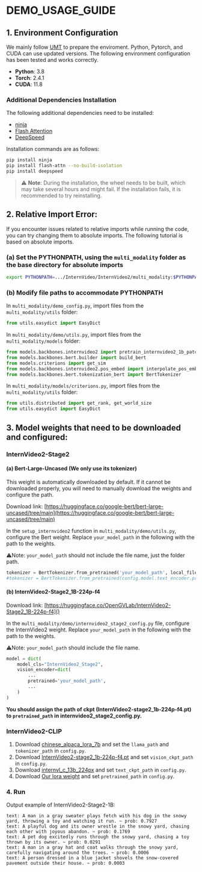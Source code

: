 # DEMO_USAGE_GUIDE

## 1. Environment Configuration

We mainly follow [UMT](https://github.com/OpenGVLab/Unmasked_Teacher) to prepare the enviroment. Python, Pytorch, and CUDA can use updated versions. The following environment configuration has been tested and works correctly.

- **Python**: 3.8
- **Torch**: 2.4.1
- **CUDA**: 11.8

### Additional Dependencies Installation

The following additional dependencies need to be installed:

- [ninja](https://github.com/ninja-build/ninja)
- [Flash Attention](https://github.com/Dao-AILab/flash-attention)
- [DeepSpeed](https://github.com/microsoft/DeepSpeed)

Installation commands are as follows:

```bash
pip install ninja
pip install flash-attn --no-build-isolation
pip install deepspeed
```

>⚠️ **Note**: During the installation, the wheel needs to be built, which may take several hours and might fail. If the installation fails, it is recommended to try reinstalling.

## 2. Relative Import Error:

If you encounter issues related to relative imports while running the code, you can try changing them to absolute imports. The following tutorial is based on absolute imports.


### (a) Set the PYTHONPATH, using the  `multi_modality` folder as the base directory for absolute imports

```bash
export PYTHONPATH=.../InternVideo/InternVideo2/multi_modality:$PYTHONPATH
```

### (b) Modify file paths to accommodate PYTHONPATH

In `multi_modality/demo_config.py`, import files from the `multi_modality/utils` folder:

```python
from utils.easydict import EasyDict
```

In `multi_modality/demo/utils.py`, import files from the `multi_modality/models` folder:

```python
from models.backbones.internvideo2 import pretrain_internvideo2_1b_patch14_224
from models.backbones.bert.builder import build_bert
from models.criterions import get_sim
from models.backbones.internvideo2.pos_embed import interpolate_pos_embed_internvideo2_new
from models.backbones.bert.tokenization_bert import BertTokenizer
```

In `multi_modality/models/criterions.py`, import files from the `multi_modality/utils` folder:

```python
from utils.distributed import get_rank, get_world_size
from utils.easydict import EasyDict
```

## 3. Model weights that need to be downloaded and configured:
### InternVideo2-Stage2
#### (a) Bert-Large-Uncased (We only use its tokenizer)

This weight is automatically downloaded by default. If it cannot be downloaded properly, you will need to manually download the weights and configure the path.

Download link: [https://huggingface.co/google-bert/bert-large-uncased/tree/main](https://huggingface.co/google-bert/bert-large-uncased/tree/main)

In the `setup_internvideo2` function in `multi_modality/demo/utils.py`, configure the Bert weight. Replace `your_model_path` in the following with the path to the weights.

⚠️Note: `your_model_path` should not include the file name, just the folder path.

```Python
tokenizer = BertTokenizer.from_pretrained('your_model_path', local_files_only=True)
#tokenizer = BertTokenizer.from_pretrained(config.model.text_encoder.pretrained, local_files_only=Tru
```

#### (b) InternVideo2-Stage2_1B-224p-f4

Download link: [https://huggingface.co/OpenGVLab/InternVideo2-Stage2_1B-224p-f4]()

In the `multi_modality/demo/internvideo2_stage2_config.py` file, configure the InternVideo2 weight. Replace `your_model_path` in the following with the path to the weights.

⚠️Note: `your_model_path` should include the file name.

```python
model = dict(
    model_cls="InternVideo2_Stage2",
    vision_encoder=dict(
        ...
        pretrained='your_model_path',
        ...
    )
)
```

**You should assign the path of ckpt (InternVideo2-stage2_1b-224p-f4.pt) to `pretrained_path` in internvideo2_stage2_config.py.**
### InternVideo2-CLIP

1. Download [chinese_alpaca_lora_7b](https://github.com/OpenGVLab/InternVL/tree/main/clip_benchmark/clip_benchmark/models/internvl_c_pytorch/chinese_alpaca_lora_7b) and set the `llama_path` and `tokenizer_path` in `config.py`.
2. Download [InternVideo2-stage2_1b-224p-f4.pt](https://huggingface.co/OpenGVLab/InternVideo2/blob/main/InternVideo2-stage2_1b-224p-f4.pt) and set `vision_ckpt_path` in `config.py`.
3. Download [internvl_c_13b_224px](https://huggingface.co/OpenGVLab/InternVL/blob/main/internvl_c_13b_224px.pth) and set `text_ckpt_path` in `config.py`.
4. Download [Our lora weight](https://huggingface.co/OpenGVLab/InternVideo2-CLIP-1B-224p-f8) and set `pretrained_path` in `config.py`.



### 4. Run
Output example of InternVideo2-Stage2-1B:

```plaintext
text: A man in a gray sweater plays fetch with his dog in the snowy yard, throwing a toy and watching it run. ~ prob: 0.7927
text: A playful dog and its owner wrestle in the snowy yard, chasing each other with joyous abandon. ~ prob: 0.1769
text: A pet dog excitedly runs through the snowy yard, chasing a toy thrown by its owner. ~ prob: 0.0291
text: A man in a gray hat and coat walks through the snowy yard, carefully navigating around the trees. ~ prob: 0.0006
text: A person dressed in a blue jacket shovels the snow-covered pavement outside their house. ~ prob: 0.0003
```



